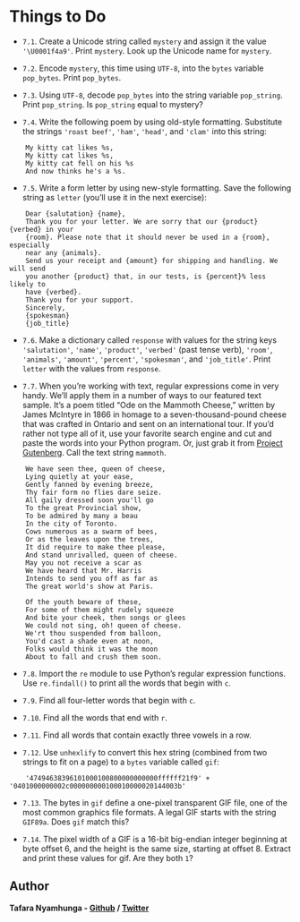 # Things to Do

- `7.1`. Create a Unicode string called `mystery` and assign it the value `'\U0001f4a9'`. Print `mystery`. Look up the Unicode name for `mystery`.

- `7.2`. Encode `mystery`, this time using `UTF-8`, into the `bytes` variable `pop_bytes`. Print `pop_bytes`.

- `7.3`. Using `UTF-8`, decode `pop_bytes` into the string variable `pop_string`. Print `pop_string`. Is `pop_string` equal to mystery?

- `7.4`. Write the following poem by using old-style formatting. Substitute the strings `'roast beef'`, `'ham'`, `'head'`, and `'clam'` into this string:

```
    My kitty cat likes %s,
    My kitty cat likes %s,
    My kitty cat fell on his %s
    And now thinks he's a %s.
```

- `7.5`. Write a form letter by using new-style formatting. Save the following string as `letter` (you’ll use it in the next exercise):

```
    Dear {salutation} {name},
    Thank you for your letter. We are sorry that our {product} {verbed} in your
    {room}. Please note that it should never be used in a {room}, especially
    near any {animals}.
    Send us your receipt and {amount} for shipping and handling. We will send
    you another {product} that, in our tests, is {percent}% less likely to
    have {verbed}.
    Thank you for your support.
    Sincerely,
    {spokesman}
    {job_title}
```

- `7.6`. Make a dictionary called `response` with values for the string keys `'salutation'`, `'name'`, `'product'`, `'verbed'` (past tense verb), `'room'`, `'animals'`, `'amount'`, `'percent'`, `'spokesman'`, and `'job_title'`. Print `letter` with the values from `response`.

- `7.7`. When you’re working with text, regular expressions come in very handy. We’ll apply them in a number of ways to our featured text sample. It’s a poem titled “Ode on the Mammoth Cheese,” written by James McIntyre in 1866 in homage to a seven-thousand-pound cheese that was crafted in Ontario and sent on an international tour. If you’d rather not type all of it, use your favorite search engine and cut and paste the words into your Python program. Or, just grab it from [Project Gutenberg](https://www.gutenberg.org/ebooks/36068?msg=welcome_stranger). Call the text string `mammoth`.

```
    We have seen thee, queen of cheese,
    Lying quietly at your ease,
    Gently fanned by evening breeze,
    Thy fair form no flies dare seize.
    All gaily dressed soon you'll go
    To the great Provincial show,
    To be admired by many a beau
    In the city of Toronto.
    Cows numerous as a swarm of bees,
    Or as the leaves upon the trees,
    It did require to make thee please,
    And stand unrivalled, queen of cheese.
    May you not receive a scar as
    We have heard that Mr. Harris
    Intends to send you off as far as
    The great world's show at Paris.

    Of the youth beware of these,
    For some of them might rudely squeeze
    And bite your cheek, then songs or glees
    We could not sing, oh! queen of cheese.
    We'rt thou suspended from balloon,
    You'd cast a shade even at noon,
    Folks would think it was the moon
    About to fall and crush them soon.
```

- `7.8`. Import the `re` module to use Python’s regular expression functions. Use `re.findall()` to print all the words that begin with `c`.

- `7.9`. Find all four-letter words that begin with `c`.

- `7.10`. Find all the words that end with `r`.

- `7.11`. Find all words that contain exactly three vowels in a row.

- `7.12`. Use `unhexlify` to convert this hex string (combined from two strings to fit on a page) to a `bytes` variable called `gif`:

```
    '47494638396101000100800000000000ffffff21f9' + '0401000000002c000000000100010000020144003b'
```

- `7.13`. The bytes in `gif` define a one-pixel transparent GIF file, one of the most common graphics file formats. A legal GIF starts with the string `GIF89a`. Does `gif` match this?

- `7.14`. The pixel width of a GIF is a 16-bit big-endian integer beginning at byte offset 6, and the height is the same size, starting at offset 8. Extract and print these values for gif. Are they both `1`?

## Author

**Tafara Nyamhunga  - [Github](https://github.com/tafara-n) / [Twitter](https://twitter.com/tafaranyamhunga)**

